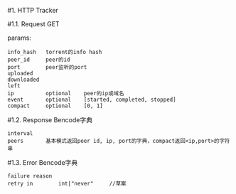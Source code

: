 #1. HTTP Tracker

#1.1. Request
GET

params:

    info_hash   torrent的info hash
    peer_id     peer的id
    port        peer监听的port
    uploaded
    downloaded
    left
    ip          optional    peer的ip或域名
    event       optional    [started, completed, stopped]
    compact     optional    [0, 1]

#1.2. Response
Bencode字典

    interval
    peers       基本模式返回peer id, ip, port的字典，compact返回<ip,port>的字符串


#1.3. Error
Bencode字典

    failure reason
    retry in        int|"never"     //草案
    
